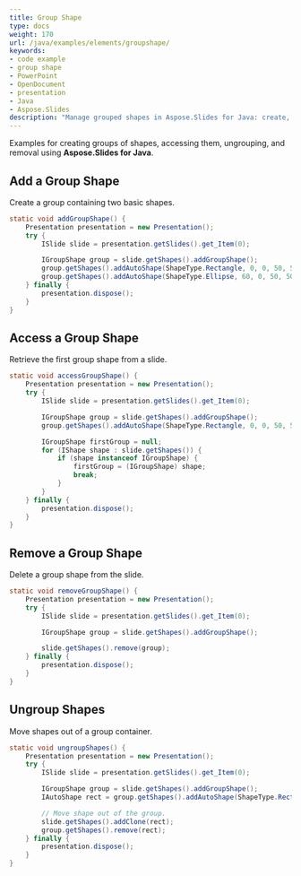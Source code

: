 ```yaml
---
title: Group Shape
type: docs
weight: 170
url: /java/examples/elements/groupshape/
keywords:
- code example
- group shape
- PowerPoint
- OpenDocument
- presentation
- Java
- Aspose.Slides
description: "Manage grouped shapes in Aspose.Slides for Java: create, nest, align, reorder, and style group shapes with Java examples in PPT, PPTX, and ODP presentations."
---
```


Examples for creating groups of shapes, accessing them, ungrouping, and removal using **Aspose.Slides for Java**.

## **Add a Group Shape**

Create a group containing two basic shapes.

```java
static void addGroupShape() {
    Presentation presentation = new Presentation();
    try {
        ISlide slide = presentation.getSlides().get_Item(0);

        IGroupShape group = slide.getShapes().addGroupShape();
        group.getShapes().addAutoShape(ShapeType.Rectangle, 0, 0, 50, 50);
        group.getShapes().addAutoShape(ShapeType.Ellipse, 60, 0, 50, 50);
    } finally {
        presentation.dispose();
    }
}
```

## **Access a Group Shape**

Retrieve the first group shape from a slide.

```java
static void accessGroupShape() {
    Presentation presentation = new Presentation();
    try {
        ISlide slide = presentation.getSlides().get_Item(0);

        IGroupShape group = slide.getShapes().addGroupShape();
        group.getShapes().addAutoShape(ShapeType.Rectangle, 0, 0, 50, 50);

        IGroupShape firstGroup = null;
        for (IShape shape : slide.getShapes()) {
            if (shape instanceof IGroupShape) {
                firstGroup = (IGroupShape) shape;
                break;
            }
        }
    } finally {
        presentation.dispose();
    }
}
```

## **Remove a Group Shape**

Delete a group shape from the slide.

```java
static void removeGroupShape() {
    Presentation presentation = new Presentation();
    try {
        ISlide slide = presentation.getSlides().get_Item(0);

        IGroupShape group = slide.getShapes().addGroupShape();

        slide.getShapes().remove(group);
    } finally {
        presentation.dispose();
    }
}
```

## **Ungroup Shapes**

Move shapes out of a group container.

```java
static void ungroupShapes() {
    Presentation presentation = new Presentation();
    try {
        ISlide slide = presentation.getSlides().get_Item(0);

        IGroupShape group = slide.getShapes().addGroupShape();
        IAutoShape rect = group.getShapes().addAutoShape(ShapeType.Rectangle, 0, 0, 50, 50);

        // Move shape out of the group.
        slide.getShapes().addClone(rect);
        group.getShapes().remove(rect);
    } finally {
        presentation.dispose();
    }
}
```
